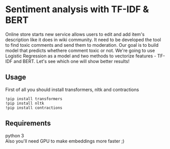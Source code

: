 # Sentiment analysis with TF-IDF & BERT

Online store starts new service allows users to edit and add item's description like it does in wiki community. It need to be developed the tool to find toxic comments and send them to moderation. Our goal is to build model that predicts whethere comment toxic or not. We're going to use Logistic Regression as a model and two methods to vectorize features - TF-IDF and BERT. Let's see which one will show better results!

## Usage
First of all you should install transformers, nltk and contractions

```
!pip install transformers
!pip install nltk
!pip install contractions
```

## Requirements
python 3 <br />
Also you'll need GPU to make embeddings more faster ;)
